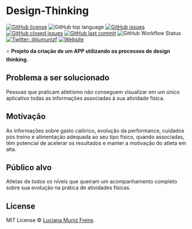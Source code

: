 # Design-Thinking

[![GitHub license](https://img.shields.io/github/license/lumunizf/Design-Thinking)](https://github.com/lumunizf/Design-Thinking/blob/master/LICENSE)
![GitHub top language](https://img.shields.io/github/languages/top/lumunizf/Design-Thinking)
[![GitHub issues](https://img.shields.io/github/issues/lumunizf/Design-Thinking)](https://github.com/lumunizf/Design-Thinking/issues) 
[![GitHub closed issues](https://img.shields.io/github/issues-closed/lumunizf/Design-Thinking)](https://img.shields.io/github/issues-closed/lumunizf/Design-Thinking)
[![GitHub last commit](https://img.shields.io/github/last-commit/lumunizf/Design-Thinking)](https://github.com/lumunizf/Design-Thinking/commits/master)
![GitHub Workflow Status](https://img.shields.io/github/workflow/status/lumunizf/Design-Thinking/CI)
[![Twitter: @lumunizf](https://img.shields.io/badge/Twitter-@lumunizf-blueviolet.svg?style=flat)](https://twitter.com/lumunizf) 
[![Website](https://img.shields.io/website?url=https://medium.com/@lumunizf)](https://medium.com/@lumunizf)

:star: **Projeto da criação de um APP utilizando os processos de design thinking.**

## Problema a ser solucionado

Pessoas que praticam atletismo não conseguem visualizar em um único aplicativo todas as informações associadas à sua atividade física.

## Motivação

As informações sobre gasto calórico, evolução da performance, cuidados pós treino e alimentação adequada ao seu tipo físico, quando associadas, têm potencial de acelerar os resultados e manter a motivação do atleta em alta.

## Público alvo

Atletas de todos os níveis que queiram um acompanhamento completo sobre sua evolução na prática de atividades físicas.

## License

MIT License © [Luciana Muniz Freire](https://br.linkedin.com/in/lumunizf).